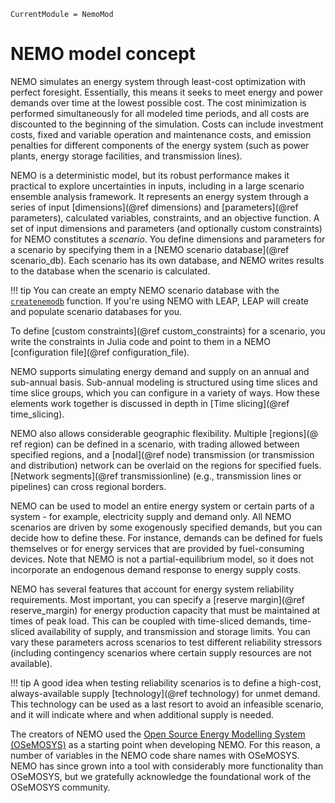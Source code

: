 ```@meta
CurrentModule = NemoMod
```
# NEMO model concept

NEMO simulates an energy system through least-cost optimization with perfect foresight. Essentially, this means it seeks to meet energy and power demands over time at the lowest possible cost. The cost minimization is performed simultaneously for all modeled time periods, and all costs are discounted to the beginning of the simulation. Costs can include investment costs, fixed and variable operation and maintenance costs, and emission penalties for different components of the energy system (such as power plants, energy storage facilities, and transmission lines).

NEMO is a deterministic model, but its robust performance makes it practical to explore uncertainties in inputs, including in a large scenario ensemble analysis framework. It represents an energy system through a series of input [dimensions](@ref dimensions) and [parameters](@ref parameters), calculated variables, constraints, and an objective function. A set of input dimensions and parameters (and optionally custom constraints) for NEMO constitutes a *scenario*. You define dimensions and parameters for a scenario by specifying them in a [NEMO scenario database](@ref scenario_db). Each scenario has its own database, and NEMO writes results to the database when the scenario is calculated.

!!! tip
    You can create an empty NEMO scenario database with the [`createnemodb`](@ref) function. If you're using NEMO with LEAP, LEAP will create and populate scenario databases for you.

To define [custom constraints](@ref custom_constraints) for a scenario, you write the constraints in Julia code and point to them in a NEMO [configuration file](@ref configuration_file).

NEMO supports simulating energy demand and supply on an annual and sub-annual basis. Sub-annual modeling is structured using time slices and time slice groups, which you can configure in a variety of ways. How these elements work together is discussed in depth in [Time slicing](@ref time_slicing).

NEMO also allows considerable geographic flexibility. Multiple [regions](@ ref region) can be defined in a scenario, with trading allowed between specified regions, and a [nodal](@ref node) transmission (or transmission and distribution) network can be overlaid on the regions for specified fuels. [Network segments](@ref transmissionline) (e.g., transmission lines or pipelines) can cross regional borders.

NEMO can be used to model an entire energy system or certain parts of a system - for example, electricity supply and demand only. All NEMO scenarios are driven by some exogenously specified demands, but you can decide how to define these. For instance, demands can be defined for fuels themselves or for energy services that are provided by fuel-consuming devices. Note that NEMO is not a partial-equilibrium model, so it does not incorporate an endogenous demand response to energy supply costs.

NEMO has several features that account for energy system reliability requirements. Most important, you can specify a [reserve margin](@ref reserve_margin) for energy production capacity that must be maintained at times of peak load. This can be coupled with time-sliced demands, time-sliced availability of supply, and transmission and storage limits. You can vary these parameters across scenarios to test different reliability stressors (including contingency scenarios where certain supply resources are not available).

!!! tip
    A good idea when testing reliability scenarios is to define a high-cost, always-available supply [technology](@ref technology) for unmet demand. This technology can be used as a last resort to avoid an infeasible scenario, and it will indicate where and when additional supply is needed.

The creators of NEMO used the [Open Source Energy Modelling System (OSeMOSYS)](http://www.osemosys.org/) as a starting point when developing NEMO. For this reason, a number of variables in the NEMO code share names with OSeMOSYS. NEMO has since grown into a tool with considerably more functionality than OSeMOSYS, but we gratefully acknowledge the foundational work of the OSeMOSYS community.

